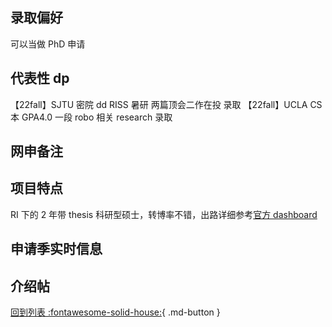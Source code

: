 ## 录取偏好

可以当做 PhD 申请

## 代表性 dp

【22fall】SJTU 密院 dd RISS 暑研 两篇顶会二作在投 录取
【22fall】UCLA CS 本 GPA4.0 一段 robo 相关 research 录取

## 网申备注

## 项目特点

RI 下的 2 年带 thesis 科研型硕士，转博率不错，出路详细参考[官方 dashboard](https://www.cmu.edu/career/outcomes/post-grad-dashboard.html)

## 申请季实时信息

## 介绍帖

[回到列表 :fontawesome-solid-house:](grade.md){ .md-button }
